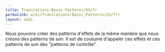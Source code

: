 ```yaml
---
title: Translations:Basic Patterns/53/fr
permalink: wiki/Translations:Basic_Patterns/53/fr/
layout: wiki
---
```


Nous pouvons créer des patterns d'effets de la même manière que nous
créons des patterns de son. Il est de coutume d'appeler ces effets et
ces patterns de son des "patterns de contrôle".
